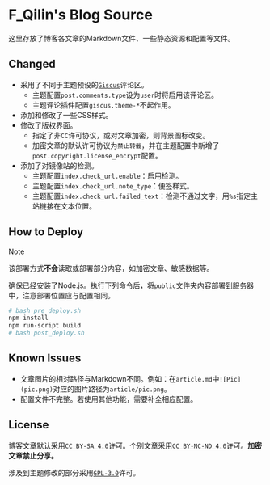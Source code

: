 # F_Qilin's Blog Source

这里存放了博客各文章的Markdown文件、一些静态资源和配置等文件。

## Changed

* 采用了不同于主题预设的[`Giscus`](https://giscus.app/)评论区。
  * 主题配置`post.comments.type`设为`user`时将启用该评论区。
  * 主题评论插件配置`giscus.theme-*`不起作用。
* 添加和修改了一些CSS样式。
* 修改了版权界面。
  * 指定了非`CC`许可协议，或对文章加密，则背景图标改变。
  * 加密文章的默认许可协议为`禁止转载`，并在主题配置中新增了`post.copyright.license_encrypt`配置。
* 添加了对镜像站的检测。
  * 主题配置`index.check_url.enable`：启用检测。
  * 主题配置`index.check_url.note_type`：便签样式。
  * 主题配置`index.check_url.failed_text`：检测不通过文字，用`%s`指定主站链接在文本位置。
<!-- * 主页背景图改为每日一图。 -->

## How to Deploy

> [!NOTE]
>
> 该部署方式**不会**读取或部署部分内容，如加密文章、敏感数据等。

确保已经安装了Node.js。执行下列命令后，将`public`文件夹内容部署到服务器中，注意部署位置应与配置相同。

``` sh
# bash pre_deploy.sh
npm install
npm run-script build
# bash post_deploy.sh
```

## Known Issues

* 文章图片的相对路径与Markdown不同。例如：在`article.md`中`![Pic](pic.png)`对应的图片路径为`article/pic.png`。
* 配置文件不完整。若使用其他功能，需要补全相应配置。

## License

博客文章默认采用[`CC BY-SA 4.0`](https://creativecommons.org/licenses/by-sa/4.0/)许可。个别文章采用[`CC BY-NC-ND 4.0`](https://creativecommons.org/licenses/by-nc-nd/4.0/)许可。**加密文章禁止分享。**

涉及到主题修改的部分采用[`GPL-3.0`](https://www.gnu.org/licenses/gpl-3.0.txt)许可。
